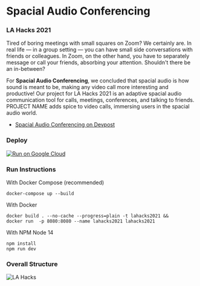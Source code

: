 # Spacial Audio Conferencing
### LA Hacks 2021

Tired of boring meetings with small squares on Zoom? We certainly are. In real life — in a group setting — you can have small side conversations with friends or colleagues. In Zoom, on the other hand, you have to separately message or call your friends, absorbing your attention. Shouldn't there be an in-between?

For **Spacial Audio Conferencing**, we concluded that spacial audio is how sound is meant to be, making any video call more interesting and productive!
Our project for LA Hacks 2021 is an adaptive spacial audio communication tool for calls, meetings, conferences, and talking to friends. PROJECT NAME adds spice to video calls, immersing users in the spacial audio world. 

- [Spacial Audio Conferencing on Devpost](https://devpost.com/software/gathering-6cku7m?ref_content=user-portfolio&ref_feature=in_progress)

### Deploy
[![Run on Google
Cloud](https://deploy.cloud.run/button.svg)](https://deploy.cloud.run/?git_repo=https://github.com/JacobZwang/lahacks2021.git)


### Run Instructions

With Docker Compose (recommended)
```
docker-compose up --build
```

With Docker
```
docker build . --no-cache --progress=plain -t lahacks2021 &&
docker run  -p 8080:8080 --name lahacks2021 lahacks2021
```

With NPM 
Node 14
```
npm install
npm run dev
```


### Overall Structure

![LA Hacks](https://user-images.githubusercontent.com/38309438/111939856-95e70f80-8a8a-11eb-8b27-00c6e4cff838.png)
